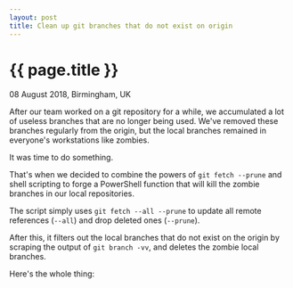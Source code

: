 ```yaml
---
layout: post
title: Clean up git branches that do not exist on origin
---
```


{{ page.title }}
================

<p class="meta">08 August 2018, Birmingham, UK</p>

After our team worked on a git repository for a while, we accumulated a lot of useless branches that are no longer being used. We've removed these branches regularly from the origin, but the local branches remained in everyone's workstations like zombies.

It was time to do something.

That's when we decided to combine the powers of `git fetch --prune` and shell scripting to forge a PowerShell function that will kill the zombie branches in our local repositories.

The script simply uses `git fetch --all --prune` to update all remote references (`--all`) and drop deleted ones (`--prune`).

After this, it filters out the local branches that do not exist on the origin by scraping the output of `git branch -vv`, and deletes the zombie local branches.

Here's the whole thing:

<script src="https://gist.github.com/seckin92/45e866885b6c6bfde46180e34e29b83e.js"></script>
